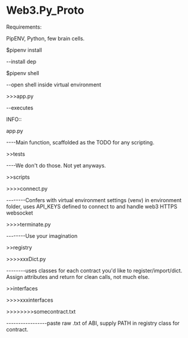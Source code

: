 # Web3.Py_Proto

Requirements:

PipENV, Python, few brain cells.




$pipenv install

--install dep 

$pipenv shell

--open shell inside virtual environment

\>>>app.py

--executes 




INFO::


app.py

----Main function, scaffolded as the TODO for any scripting.



\>>tests

----We don't do those. Not yet anyways.



\>>scripts

\>>>>connect.py

--------Confers with virtual environment settings (venv) in environment folder, uses API_KEYS defined to connect to and handle web3 HTTPS websocket

\>>>>terminate.py

--------Use your imagination



\>>registry

\>>>>xxxDict.py

--------uses classes for each contract you'd like to register/import/dict. Assign attributes and return for clean calls, not much else.



\>>interfaces

\>>>>xxxinterfaces

\>>>>>>>>somecontract.txt

-----------------paste raw .txt of ABI, supply PATH in registry class for contract.


